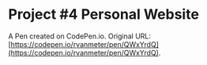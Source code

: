 # Project #4 Personal Website

A Pen created on CodePen.io. Original URL: [https://codepen.io/rvanmeter/pen/QWxYrdQ](https://codepen.io/rvanmeter/pen/QWxYrdQ).

